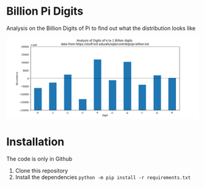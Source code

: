 # Billion Pi Digits
Analysis on the Billion Digits of Pi to find out what the distribution looks like

![](ExamplePlot.png)

# Installation
The code is only in Github

1. Clone this repository
2. Install the dependencies ```python -m pip install -r requirements.txt```
